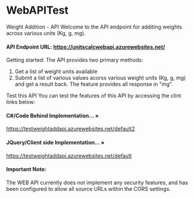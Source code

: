 # WebAPITest

Weight Addition - API
Welcome to the API endpoint for additing weights across various units (Kg, g, mg).

#### API Endpoint URL: https://unitscalcwebapi.azurewebsites.net/

Getting started:
The API provides two primary methods:
1) Get a list of weight units available
2) Submit a list of various values acorss various weight units (Kg, g, mg) and get a result back.
The feature provides all response in "mg".

Test this API
You can test the features of this API by accessing the clint links below:

#### C#/Code Behind Implementation... »
https://testweightaddapi.azurewebsites.net/default2 

#### JQuery/Client side Implementation... »
https://testweightaddapi.azurewebsites.net/default

#### Important Note:
The WEB API currently does not implement any security features, and has been configured to allow all source URLs within the CORS settings.
